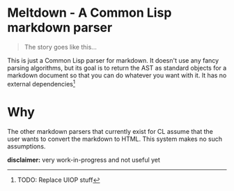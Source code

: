 # Meltdown - A Common Lisp markdown parser
> The story goes like this...

This is just a Common Lisp parser for markdown. It doesn't use any fancy parsing
algorithms, but its goal is to return the AST as standard objects for a markdown
document so that you can do whatever you want with it. It has no external
dependencies[^1]

# Why

The other markdown parsers that currently exist for CL assume that the user
wants to convert the markdown to HTML. This system makes no such assumptions.

**disclaimer:** very work-in-progress and not useful yet

[^1]: TODO: Replace UIOP stuff 
